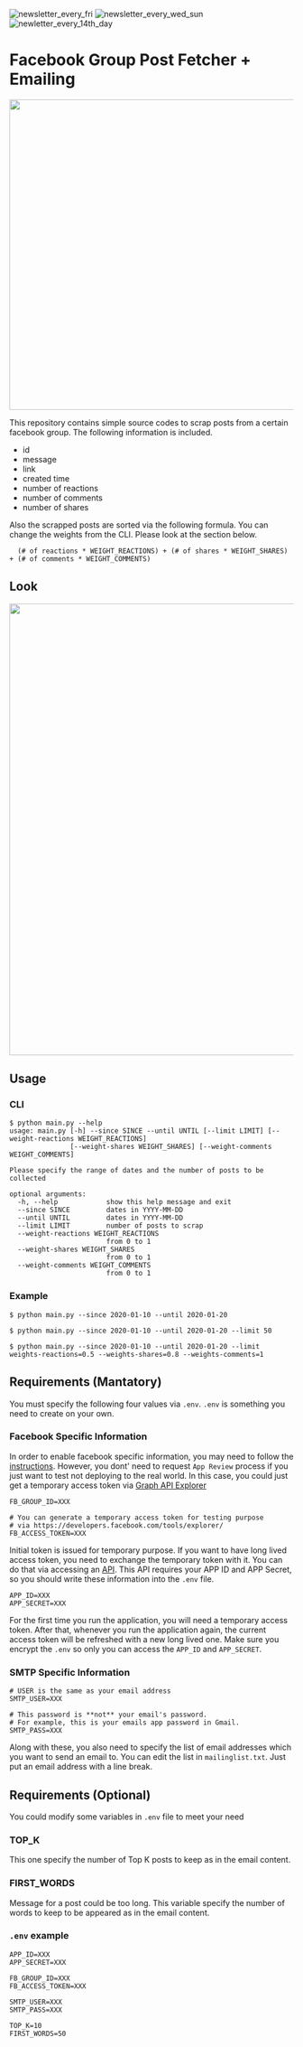 ![newsletter_every_fri](https://github.com/deep-diver/fb-group-post-fetcher/workflows/newsletter_every_fri/badge.svg?branch=master)
![newsletter_every_wed_sun](https://github.com/deep-diver/fb-group-post-fetcher/workflows/newsletter_every_wed_sun/badge.svg?branch=master)
![newletter_every_14th_day](https://github.com/deep-diver/fb-group-post-fetcher/workflows/newletter_every_14th_day/badge.svg?branch=master)


# Facebook Group Post Fetcher + Emailing

<img src="https://github.com/deep-diver/fb-group-post-fetcher/blob/master/static/images/process.png?raw=true" width="550px"/>

This repository contains simple source codes to scrap posts from a certain facebook group. The following information is included.

- id
- message
- link
- created time
- number of reactions
- number of comments
- number of shares

Also the scrapped posts are sorted via the following formula. You can change the weights from the CLI. Please look at the section below.
```
  (# of reactions * WEIGHT_REACTIONS) + (# of shares * WEIGHT_SHARES) + (# of comments * WEIGHT_COMMENTS)
```

## Look

<img src="https://github.com/deep-diver/fb-group-post-fetcher/blob/master/static/images/preview.png?raw=true" height="800px"/>

## Usage

### CLI
```shell
$ python main.py --help
usage: main.py [-h] --since SINCE --until UNTIL [--limit LIMIT] [--weight-reactions WEIGHT_REACTIONS]
               [--weight-shares WEIGHT_SHARES] [--weight-comments WEIGHT_COMMENTS]

Please specify the range of dates and the number of posts to be collected

optional arguments:
  -h, --help            show this help message and exit
  --since SINCE         dates in YYYY-MM-DD
  --until UNTIL         dates in YYYY-MM-DD
  --limit LIMIT         number of posts to scrap
  --weight-reactions WEIGHT_REACTIONS
                        from 0 to 1
  --weight-shares WEIGHT_SHARES
                        from 0 to 1
  --weight-comments WEIGHT_COMMENTS
                        from 0 to 1
```

### Example
```shell
$ python main.py --since 2020-01-10 --until 2020-01-20
```

```shell
$ python main.py --since 2020-01-10 --until 2020-01-20 --limit 50
```

```shell
$ python main.py --since 2020-01-10 --until 2020-01-20 --limit weights-reactions=0.5 --weights-shares=0.8 --weights-comments=1
```

## Requirements (Mantatory)

You must specify the following four values via `.env`. `.env` is something you need to create on your own.

### Facebook Specific Information

In order to enable facebook specific information, you may need to follow the [instructions](https://developers.facebook.com/docs/groups-api/). However, you dont' need to request `App Review` process if you just want to test not deploying to the real world. In this case, you could just get a temporary access token via [Graph API Explorer](https://developers.facebook.com/tools/explorer/)

```
FB_GROUP_ID=XXX

# You can generate a temporary access token for testing purpose
# via https://developers.facebook.com/tools/explorer/
FB_ACCESS_TOKEN=XXX
```

Initial token is issued for temporary purpose. If you want to have long lived access token, you need to exchange the temporary token with it. You can do that via accessing an [API](https://developers.facebook.com/docs/facebook-login/access-tokens/refreshing/). This API requires your APP ID and APP Secret, so you should write these information into the `.env` file.

```
APP_ID=XXX
APP_SECRET=XXX
```

For the first time you run the application, you will need a temporary access token. After that, whenever you run the application again, the current access token will be refreshed with a new long lived one. Make sure you encrypt the `.env` so only you can access the `APP_ID` and `APP_SECRET`.

### SMTP Specific Information
```
# USER is the same as your email address
SMTP_USER=XXX

# This password is **not** your email's password. 
# For example, this is your emails app password in Gmail.
SMTP_PASS=XXX
```

Along with these, you also need to specify the list of email addresses which you want to send an email to. You can edit the list in `mailinglist.txt`. Just put an email address with a line break.

## Requirements (Optional)

You could modify some variables in `.env` file to meet your need

### TOP_K
This one specify the number of Top K posts to keep as in the email content.

### FIRST_WORDS
Message for a post could be too long. This variable specify the number of words to keep to be appeared as in the email content.


### `.env` example
```
APP_ID=XXX
APP_SECRET=XXX

FB_GROUP_ID=XXX
FB_ACCESS_TOKEN=XXX

SMTP_USER=XXX
SMTP_PASS=XXX

TOP_K=10
FIRST_WORDS=50
```
